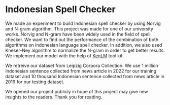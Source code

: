 ﻿# Indonesian Spell Checker

 
We made an experiment to build Indonesian spell checker by using Norvig and N-gram algorithm. This project was made for one of our university works. Norvig and N-gram have been widely used in the field of spell checker. We want to find out the performance of the combination of both algorithms on Indonesian language spell checker. In addition, we also used Kneser-Ney algorithm to normalize the N-gram in order to get better results. We implement our model with the help of [KenLM](https://github.com/kpu/kenlm/tree/master) tool kit.

We retreive our dataset from Leipzig Corpora Collection. We use 1 million Indonesian sentence collected from news article in 2022 for our training dataset and 10 thousand Indonesian sentence collected from news article in 2019 for our testing dataset.

We opened our project publicly in hope of this project may give new insights to the readers. Thank you for reading. 
